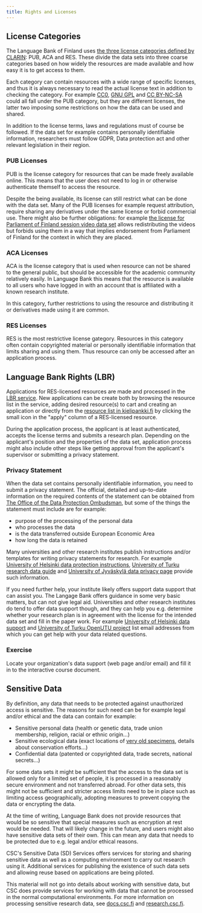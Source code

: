 ```yaml
---
title: Rights and Licenses
---
```


## License Categories

The Language Bank of Finland uses [the three license categories defined by CLARIN](https://www.clarin.eu/content/licenses-and-clarin-categories): PUB, ACA and RES. These divide the data sets into three coarse categories based on how widely the resources are made available and how easy it is to get access to them.

Each category can contain resources with a wide range of specific licenses, and thus it is always necessary to read the actual license text in addition to checking the category. For example [CC0](https://creativecommons.org/share-your-work/public-domain/cc0/), [GNU GPL](https://www.gnu.org/licenses/gpl-3.0.html) and [CC BY-NC-SA](https://creativecommons.org/licenses/by-nc-sa/4.0/) could all fall under the PUB category, but they are different licenses, the latter two imposing some restrictions on how the data can be used and shared.

In addition to the license terms, laws and regulations must of course be followed. If the data set for example contains personally identifiable information, researchers must follow GDPR, Data protection act and other relevant legislation in their region.

### PUB Licenses

PUB is the license category for resources that can be made freely available online. This means that the user does not need to log in or otherwise authenticate themself to access the resource.

Despite the being available, its license can still restrict what can be done with the data set. Many of the PUB licenses for example request attribution, require sharing any derivatives under the same license or forbid commercial use. There might also be further obligations: for example [the license for Parliament of Finland session video data set](https://www.kielipankki.fi/lic/eduskunta-av/?lang=en/) allows redistributing the videos but forbids using them in a way that implies endorsement from Parliament of Finland for the context in which they are placed.

### ACA Licenses

ACA is the license category that is used when resource can not be shared to the general public, but should be accessible for the academic community relatively easily. In Language Bank this means that the resource is available to all users who have logged in with an account that is affiliated with a known research institute.

In this category, further restrictions to using the resource and distributing it or derivatives made using it are common.


### RES Licenses

RES is the most restrictive license gategory. Resources in this category often contain copyrighted material or personally identifiable information that limits sharing and using them. Thus resource can only be accessed after an application process.

## Language Bank Rights (LBR)

Applications for RES-licensed resources are made and processed in the [LBR service](https://lbr.csc.fi). New applications can be create both by browsing the resource list in the service, adding desired resource(s) to cart and creating an application or directly from the [resource list in kielipankki.fi](https://www.kielipankki.fi/corpora/) by clicking the small icon in the "apply" column of a RES-licensed resource.
<!-- todo: linkittömät res, linkilliset aca -->

During the application process, the applicant is at least authenticated, accepts the license terms and submits a research plan. Depending on the applicant's position and the properties of the data set, application process might also include other steps like getting approval from the applicant's supervisor or submitting a privacy statement.

### Privacy Statement

When the data set contains personally identifiable information, you need to submit a privacy statement. The official, detailed and up-to-date information on the required contents of the statement can be obtained from [The Office of the Data Protection Ombudsman](https://tietosuoja.fi/en/inform-data-subjects-about-processing), but some of the things the statement must include are for example:
- purpose of the processing of the personal data
- who processes the data
- is the data transferred outside European Economic Area
- how long the data is retained

Many universities and other research institutes publish instructions and/or templates for writing privacy statements for research. For example [University of Helsinki data protection instructions](https://www.helsinki.fi/en/research/research-integrity/data-protection-research), [University of Turku research data guide](https://utuguides.fi/c.php?g=671022&p=4801982) and [University of Jyväskylä data privacy page](https://www.jyu.fi/en/university/data-privacy) provide such information.

If you need further help, your institute likely offers support data support that can assist you. The Langage Bank offers guidance in some very basic matters, but can not give legal aid. Universities and other research institutes do tend to offer data support though, and they can help you e.g. determine whether your research plan is in agreement with the license for the intended data set and fill in the paper work. For example [University of Helsinki data support](https://www.helsinki.fi/en/research/services-researchers/data-support) and [University of Turku OpenUTU project](https://utuguides.fi/researchdata) list email addresses from which you can get help with your data related questions.

### Exercise

Locate your organization's data support (web page and/or email) and fill it in to the interactive course document.

## Sensitive Data

By definition, any data that needs to be protected against unauthorized access is sensitive. The reasons for such need can be for example legal and/or ethical and the data can contain for example:

- Sensitive personal data (health or genetic data, trade union membership, religion, racial or ethnic origin...)
- Sensitive ecological data (exact locations of [very old specimens](https://en.wikipedia.org/wiki/Methuselah_(tree)), details about conservation efforts...)
- Confidential data (patented or copyrighted data, trade secrets, national secrets...)

For some data sets it might be sufficient that the access to the data set is allowed only for a limited set of people, it is processed in a reasonably secure environment and not transferred abroad. For other data sets, this might not be sufficient and stricter access limits need to be in place such as limiting access geographically, adopting measures to prevent copying the data or encrypting the data.

At the time of writing, Language Bank does not provide resources that would be so sensitive that special measures such as encryption at rest would be needed. That will likely change in the future, and users might also have sensitive data sets of their own. This can mean any data that needs to be protected due to e.g. legal and/or ethical reasons.

CSC's Sensitive Data (SD) Services offers services for storing and sharing sensitive data as well as a computing environment to carry out research using it. Additional services for publishing the existence of such data sets and allowing reuse based on applications are being piloted.

This material will not go into details about working with sensitive data, but CSC does provide services for working with data that cannot be processed in the normal computational environments. For more information on processing sensitive research data, see [docs.csc.fi](https://docs.csc.fi/data/sensitive-data/) and [research.csc.fi](https://research.csc.fi/sensitive-data).
